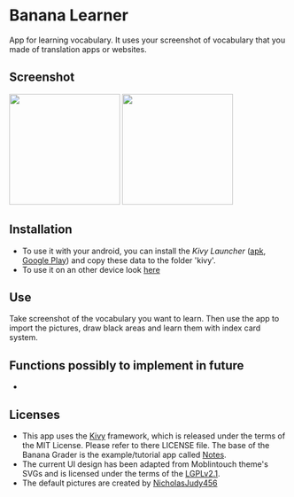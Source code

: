 # Banana Learner

App for learning vocabulary. It uses your screenshot of vocabulary that you made of translation apps or websites.

## Screenshot
[<img src="/screenshot/Banana_Learner_1.png" width="200">](screenshot/Banana_Learner_1.png)
[<img src="/screenshot/Banana_Learner_2.png" width="200">](screenshot/Banana_Learner_2.png)

## Installation
* To use it with your android, you can install the *Kivy Launcher* ([apk](https://kivy.org/#download), [Google Play](https://play.google.com/store/apps/details?id=org.kivy.pygame)) and copy these data to the folder 'kivy'.
* To use it on an other device look [here](https://kivy.org/#download)

## Use

Take screenshot of the vocabulary you want to learn. Then use the app to import the pictures, draw black areas and learn them with index card system.

## Functions possibly to implement in future

*

##  Licenses

* This app uses the [Kivy](https://github.com/kivy/kivy) framework, which is released under the terms of the MIT License. Please refer to there LICENSE file. The base of the Banana Grader is the example/tutorial app called [Notes](https://github.com/kivy/kivy/tree/master/examples/tutorials/notes/final).
* The current UI design has been adapted from Moblintouch theme's SVGs and is licensed under the terms of the [LGPLv2.1](https://www.gnu.org/licenses/old-licenses/lgpl-2.1).
* The default pictures are created by [NicholasJudy456](https://openclipart.org/collection/collection-detail/NicholasJudy456/12676)

